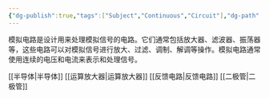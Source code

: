 ```yaml
---
{"dg-publish":true,"tags":["Subject","Continuous","Circuit"],"dg-path":"电子技术/模拟电路/模拟电路.md","permalink":"/电子技术/模拟电路/模拟电路/","dgPassFrontmatter":true,"noteIcon":"","created":"2024-08-06T17:04:58.594+08:00","updated":"2024-10-27T15:52:26.594+08:00"}
---
```



模拟电路是设计用来处理模拟信号的电路。它们通常包括放大器、滤波器、振荡器等，这些电路可以对模拟信号进行放大、过滤、调制、解调等操作。模拟电路通常使用连续的电压和电流来表示和处理信号。

[[半导体\|半导体]]
[[运算放大器\|运算放大器]]
[[反馈电路\|反馈电路]]
[[二极管\|二极管]]

